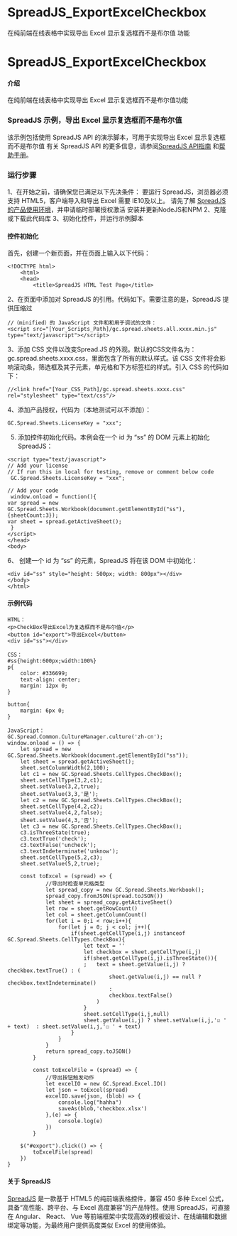 # SpreadJS_ExportExcelCheckbox
在纯前端在线表格中实现导出 Excel 显示复选框而不是布尔值 功能
# SpreadJS_ExportExcelCheckbox

#### 介绍
在纯前端在线表格中实现导出 Excel 显示复选框而不是布尔值功能

### SpreadJS 示例，导出 Excel 显示复选框而不是布尔值
该示例包括使用 SpreadJS API 的演示脚本，可用于实现导出 Excel 显示复选框而不是布尔值
有关 SpreadJS API 的更多信息，请参阅[SpreadJS API指南]( https://demo.grapecity.com.cn/spreadjs/help/api/) 和[帮助手册]( https://help.grapecity.com.cn/pages/viewpage.action?pageId=5963808)。



### 运行步骤
1、在开始之前，请确保您已满足以下先决条件：
要运行 SpreadJS，浏览器必须支持 HTML5，客户端导入和导出 Excel 需要 IE10及以上。
请先了解 [SpreadJS 的产品使用环境]( https://www.grapecity.com.cn/developer/spreadjs/selection-guide/product-use-environment)，并申请临时部署授权激活
安装并更新NodeJS和NPM
2、克隆或下载此代码库
3、初始化控件，并运行示例脚本
#### 控件初始化
首先，创建一个新页面，并在页面上输入以下代码：
```
<!DOCTYPE html>
    <html>
    <head>
        <title>SpreadJS HTML Test Page</title>
```
2、在页面中添加对 SpreadJS 的引用。代码如下。需要注意的是，SpreadJS 提供压缩过
```
//（minified）的 JavaScript 文件和和用于调试的文件：
<script src="[Your_Scripts_Path]/gc.spread.sheets.all.xxxx.min.js" type="text/javascript"></script>
```
3、添加 CSS 文件以改变Spread.JS 的外观。默认的CSS文件名为： 
gc.spread.sheets.xxxx.css，里面包含了所有的默认样式。该 CSS 文件将会影响滚动条，筛选框及其子元素，单元格和下方标签栏的样式。引入 CSS 的代码如下：
```
//<link href="[Your_CSS_Path]/gc.spread.sheets.xxxx.css" rel="stylesheet" type="text/css"/>
```
4、添加产品授权，代码为（本地测试可以不添加）：
```
GC.Spread.Sheets.LicenseKey = "xxx";
```
5. 添加控件初始化代码。本例会在一个 id 为 “ss” 的 DOM 元素上初始化 SpreadJS：
```
<script type="text/javascript">
// Add your license
// If run this in local for testing, remove or comment below code
 GC.Spread.Sheets.LicenseKey = "xxx";

// Add your code
 window.onload = function(){
var spread = new GC.Spread.Sheets.Workbook(document.getElementById("ss"),{sheetCount:3});
var sheet = spread.getActiveSheet();
 }
</script>
</head>
<body>
```
6、 创建一个 id 为 “ss” 的元素，SpreadJS 将在该 DOM 中初始化：
```
<div id="ss" style="height: 500px; width: 800px"></div>
</body>
</html>
```
#### 示例代码
```
HTML：
<p>CheckBox导出Excel为复选框而不是布尔值</p>
<button id="export">导出Excel</button>
<div id="ss"></div>

CSS：
#ss{height:600px;width:100%}
p{
    color: #336699;
    text-align: center;
    margin: 12px 0;
}

button{
    margin: 6px 0;
}

JavaScript：
GC.Spread.Common.CultureManager.culture('zh-cn');
window.onload = () => {
    let spread = new GC.Spread.Sheets.Workbook(document.getElementById("ss"));
    let sheet = spread.getActiveSheet();
    sheet.setColumnWidth(2,100);
    let c1 = new GC.Spread.Sheets.CellTypes.CheckBox();
    sheet.setCellType(3,2,c1);
    sheet.setValue(3,2,true);
    sheet.setValue(3,3,'是');
    let c2 = new GC.Spread.Sheets.CellTypes.CheckBox();
    sheet.setCellType(4,2,c2);
    sheet.setValue(4,2,false);
    sheet.setValue(4,3,'否');
    let c3 = new GC.Spread.Sheets.CellTypes.CheckBox();
    c3.isThreeState(true);
    c3.textTrue('check');
    c3.textFalse('uncheck');
    c3.textIndeterminate('unknow');
    sheet.setCellType(5,2,c3);
    sheet.setValue(5,2,true);
    
    const toExcel = (spread) => {
            //导出时检查单元格类型
			let spread_copy = new GC.Spread.Sheets.Workbook();
			spread_copy.fromJSON(spread.toJSON())
			let sheet = spread_copy.getActiveSheet()
			let row = sheet.getRowCount()
			let col = sheet.getColumnCount()
			for(let i = 0;i < row;i++){
				for(let j = 0; j < col; j++){
					if(sheet.getCellType(i,j) instanceof GC.Spread.Sheets.CellTypes.CheckBox){
						let text = ''
						let checkbox = sheet.getCellType(i,j)
						if(sheet.getCellType(i,j).isThreeState()){
						;	text = sheet.getValue(i,j) ?  checkbox.textTrue() : (
								sheet.getValue(i,j) == null ? checkbox.textIndeterminate() 
								:
								checkbox.textFalse()
							)
						}
						sheet.setCellType(i,j,null)
						sheet.getValue(i,j) ? sheet.setValue(i,j,'☑ ' + text)  : sheet.setValue(i,j,'☐ ' + text)	
					}
				}
			}
			return spread_copy.toJSON()
		}
		
		const toExcelFile = (spread) => {
		    //导出按钮触发动作
			let excelIO = new GC.Spread.Excel.IO()
			let json = toExcel(spread)
			excelIO.save(json, (blob) => {
			    console.log("hahha")
				saveAs(blob,'checkbox.xlsx')
			},(e) => {
				console.log(e)
			})
		}
    
    $("#export").click(() => {
        toExcelFile(spread)
    })   
}
```
#### 关于 SpreadJS
[SpreadJS]( https://www.grapecity.com.cn/developer/spreadjs) 是一款基于 HTML5 的纯前端表格控件，兼容 450 多种 Excel 公式，具备“高性能、跨平台、与 Excel 高度兼容”的产品特性。使用 SpreadJS，可直接在 Angular、 React、 Vue 等前端框架中实现高效的模板设计、在线编辑和数据绑定等功能，为最终用户提供高度类似 Excel 的使用体验。


